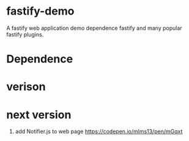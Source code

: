 # fastify-demo
 A fastify web application demo dependence fastify and many popular fastify plugins.

# Dependence


# verison 

# next version
1. add Notifier.js to web page
   https://codepen.io/mlms13/pen/mGqxt